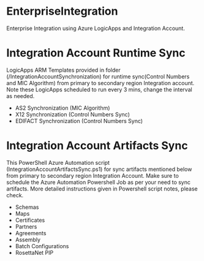 # EnterpriseIntegration

Enterprise Integration using Azure LogicApps and Integration Account.

# Integration Account Runtime Sync
LogicApps ARM Templates provided in folder (/IntegrationAccountSynchronization) for runtime sync(Control Numbers and MIC Algorithm) from primary to secondary region Integration account. Note these LogicApps scheduled to run every 3 mins, change the interval as needed.
  - AS2 Synchronization (MIC Algorithm) 
  - X12 Synchronization (Control Numbers Sync)
  - EDIFACT Synchronization (Control Numbers Sync)

# Integration Account Artifacts Sync
This PowerShell Azure Automation script (IntegrationAccountArtifactsSync.ps1) for sync artifacts mentioned below from primary to secondary region Integration Account. Make sure to schedule the Azure Automation Powershell Job as per your need to sync artifacts. More detailed instructions given in Powershell script notes, please check.
  - Schemas
  - Maps
  - Certificates
  - Partners
  - Agreements
  - Assembly
  - Batch Configurations
  - RosettaNet PIP
# 
